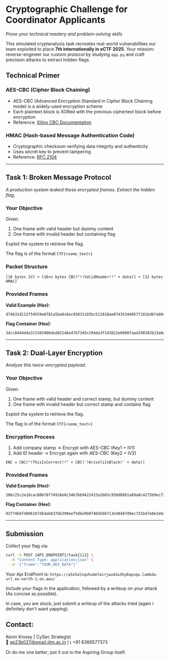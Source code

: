 # **Cryptographic Challenge for Coordinator Applicants**  
*Prove your technical mastery and problem-solving skills*  

This simulated cryptanalysis task recreates real-world vulnerabilities our team exploited to place **7th internationally in eCTF 2025**. Your mission: reverse-engineer our custom protocol by studying `app.py` and craft precision attacks to extract hidden flags.

## **Technical Primer**
### AES-CBC (Cipher Block Chaining)
- AES-CBC (Advanced Encryption Standard in Cipher Block Chaining mode) is a widely-used encryption scheme
- Each plaintext block is XORed with the previous ciphertext block before encryption
- Reference: [Xilinx CBC Documentation](https://xilinx.github.io/Vitis_Libraries/security/2019.2/guide_L1/internals/cbc.html)

### HMAC (Hash-based Message Authentication Code)
- Cryptographic checksum verifying data integrity and authenticity
- Uses secret key to prevent tampering
- Reference: [RFC 2104](https://datatracker.ietf.org/doc/html/rfc2104)

---

## **Task 1: Broken Message Protocol**  
*A production system leaked these encrypted frames. Extract the hidden flag.*

### Your Objective
Given:
1. One frame with valid header but dummy content
2. One frame with invalid header but containing flag

Exploit the system to retrieve the flag.

The flag is of the format `CTF{<some_text>}`

### Packet Structure
```
[16 bytes IV] + [16×n bytes CBC("!!ValidHeader!!" + data)] + [32 bytes HMAC]
```
### Provided Frames
**Valid Example (Hex):**  
```
d74b31d112f54559e6f81a5ba0c6ec05831103bc512818ae07435344057f181bd6fa6043f7f0dda07c3f8b5077268a5b812d2f81f0cdb88045bbfd5d5a8b1c69ad2a7d5959695c77af32a9322f5f072df0e201d767ff8d218ee370f8f7fd113acf5d800dc8d7d4f6ae6e7ec686f4c64d
```
**Flag Container (Hex):**  
```
3dcc8444d4a311503406ded82146e47b73d5c294da3f143022e6098faa4298382b33a8c5ecf3cea51ec5a5d68a1020d6651af274c1a18e5e0784980418ed0f5898531bfc8769581c2a2fef3847481996d84ea83d93991e6be28e5f789dbd97a8629a4b7725d33a651cf1c95c70083526
```

---

## **Task 2: Dual-Layer Encryption**  
*Analyze this twice-encrypted payload.*

### Your Objective
Given:
1. One frame with valid header and correct stamp, but dummy content
2. One frame with invalid header but correct stamp and contains flag

Exploit the system to retrieve the flag.

The flag is of the format `CTF{<some_text>}`

### Encryption Process
1. Add company stamp → Encrypt with AES-CBC (Key1 + IV1)
2. Add ID header → Encrypt again with AES-CBC (Key2 + IV2)

```
ENC = CBC("!ThisIsCorrect!!" + CBC('!ArivoliIsBlack!' + data))
```

### Provided Frames
**Valid Example (Hex):**  
```
106c25c2e18cac80b78f74918e0c54b7bb9422433a1665c958d8881a69a8c4275b9ecf3e2edbf892caa28eaf84c759656bbebd5efb8e139c22dd930f71fff9f8
```

**Flag Container (Hex):**  
```
93774b6fd89616fdbdab637bb390eef5dbe9b0746d5667c3e48487d0ec731b47e8e2e62c2e69c126be77d6f4fed586d1d5585ea174b54d1f4d6f5b1ec40ee7df
```

---

## **Submission**
Collect your flag via:
```bash
curl -X POST {API_ENDPOINT}/task{1|2} \
  -H "Content-Type: application/json" \
  -d '{"frame":"YOUR_HEX_DATA"}'
```

Your Api EndPoint is:
```https://a5o5alnqvhu4eleirjwu43u3hy0apxqu.lambda-url.eu-north-1.on.aws/```

Include your flags in the application, followed by a writeup on your attack (As concise as possible).

In case, you are stuck; just submit a writeup of the attacks tried (again i definitely don't want yapping).

## **Contact:**  
Kevin Kinsey | CySec Strategist  
📧 ep23b027@smail.iitm.ac.in | 📞 +91 6366577373

Or do me one better; put it out in the Aspiring Group itself.